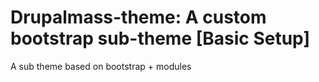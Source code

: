 # Drupalmass-theme: A custom bootstrap sub-theme [Basic Setup]
A sub theme based on bootstrap + modules
